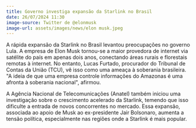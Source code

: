 ```yaml
---
title: Governo investiga expansão da Starlink no Brasil
date: 26/07/2024 11:30
image-source: Twitter de @elonmusk
image-url: assets/images/news/elon musk.jpeg
---
```


A rápida expansão da Starlink no Brasil levantou preocupações no governo Lula. A empresa de Elon Musk tornou-se a maior provedora de internet via satélite do país em apenas dois anos, conectando áreas rurais e florestais remotas à internet. No entanto, Lucas Furtado, procurador do Tribunal de Contas da União (TCU), vê isso como uma ameaça à soberania brasileira. "A ideia de que uma empresa controle informações do Amazonas é uma afronta à soberania nacional", afirmou.

A Agência Nacional de Telecomunicações (Anatel) também iniciou uma investigação sobre o crescimento acelerado da Starlink, temendo que isso dificulte a entrada de novos concorrentes no mercado. Essa expansão, associada ao apoio de Musk ao ex-presidente Jair Bolsonaro, aumenta a tensão política, especialmente nas regiões onde a Starlink é mais popular.